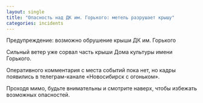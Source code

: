 ```yaml
---
layout: single
title: "Опасность над ДК им. Горького: метель разрушает крышу"
categories: incidents
---
```

Предупреждение: возможно обрушение крыши ДК им. Горького

Сильный ветер уже сорвал часть крыши Дома культуры имени Горького.

Оперативного комментария с места событий пока нет, но кадры появились в телеграм-канале «Новосибирск с огоньком».

Проходя мимо, будьте внимательны и смотрите наверх, чтобы избежать возможных опасностей.